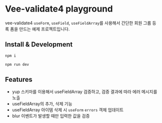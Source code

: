 # Vee-validate4 playground

vee-validate4 `useForm`, `useField`, `useFieldArray`를 사용해서 간단한 회원 그룹 등록 폼을 만드는 예제 프로젝트입니다.

## Install & Development

```bash
npm i

npm run dev
```

## Features

- yup 스키마를 이용해서 useFieldArray 검증하고, 검증 결과에 따라 에러 메시지를 노출
- useFieldArray의 추가, 삭제 기능
- useFieldArray 아이템 삭제 시 `useForm` `errors` 객체 업데이트
- blur 이벤트가 발생할 때만 입력한 값을 검증
